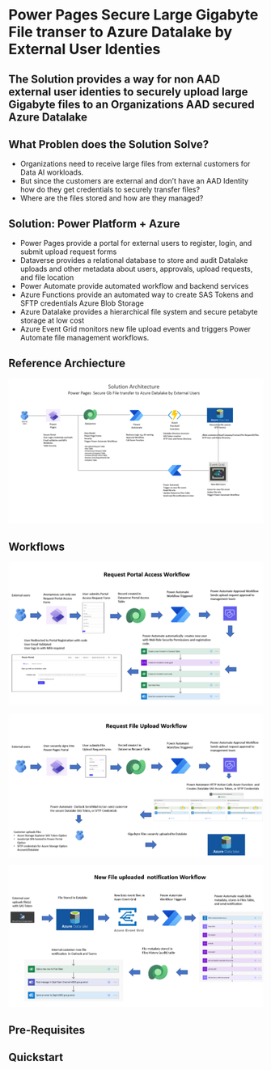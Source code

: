 # Power Pages Secure Large Gigabyte File transer to Azure Datalake by External User Identies

## The Solution provides a way for non AAD external user identies to securely upload large Gigabyte files to an Organizations AAD secured Azure Datalake

## What Problen does the Solution Solve?
* Organizations need to receive large files from external customers for Data AI workloads.
* But since the customers are external and don’t have an AAD Identity how do they get credentials to securely transfer files?
* Where  are the files stored and how are they managed?

## Solution: Power Platform + Azure
* Power Pages provide a portal for external users to register, login, and submit upload request forms
* Dataverse provides a relational database to store and audit Datalake uploads and other metadata about users, approvals, upload requests, and file location
* Power Automate provide automated workflow and backend services
* Azure Functions provide an automated way to create SAS Tokens and SFTP credentials Azure Blob Storage
* Azure Datalake provides  a hierarchical file system and secure petabyte storage at low cost
* Azure Event Grid monitors new file upload events and triggers Power Automate file management workflows.

## Reference Archiecture
![Archiecture](architecture.png)

## Workflows
![Request Portal Access Workflow](requestportalaccessworkflow.png)

![Request File Upload Workflow](requestfileuploadworkflow.png)

![New File Upload Notification Workflow](newfileuploadednotificationworkflow.png)


## Pre-Requisites

## Quickstart




